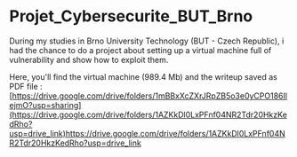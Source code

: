 # Projet_Cybersecurite_BUT_Brno

During my studies in Brno University Technology (BUT - Czech Republic), i had the chance to do a project about setting up a virtual machine full of vulnerability and show how to exploit them.

Here, you'll find the virtual machine (989.4 Mb) and the writeup saved as PDF file : [https://drive.google.com/drive/folders/1mBBxXcZXrJRpZB5o3e0yCPO186IlejmO?usp=sharing](https://drive.google.com/drive/folders/1AZKkDl0LxPFnf04NR2Tdr20HkzKedRho?usp=drive_link)https://drive.google.com/drive/folders/1AZKkDl0LxPFnf04NR2Tdr20HkzKedRho?usp=drive_link

